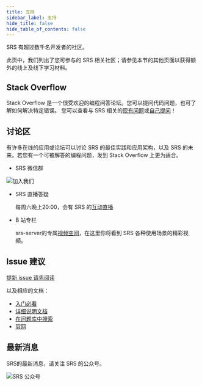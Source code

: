 ```yaml
---
title: 支持
sidebar_label: 支持
hide_title: false
hide_table_of_contents: false
---
```


SRS 有超过数千名开发者的社区。

此页中，我们列出了您可参与的 SRS 相关社区；请参见本节的其他页面以获得额外的线上及线下学习材料。

## Stack Overflow
Stack Overflow 是一个很受欢迎的编程问答论坛。您可以提问代码问题，也可了解如何解决特定错误。 您可以查看与 SRS 相关的[现有问题](https://stackoverflow.com/questions/tagged/simple-realtime-server)或[自己提问](https://stackoverflow.com/questions/ask?tags=simple-realtime-server)！

## 讨论区
有许多在线的应用或论坛可以讨论 SRS 的最佳实践和应用架构，以及 SRS 的未来。若您有一个可被解答的编程问题，发到 Stack Overflow 上更为适合。

* SRS 微信群
  
![加入我们](/img/srs-server-no-border.png)

* SRS 直播答疑

    每周六晚上20:00，会有 SRS 的[互动直播](https://mp.weixin.qq.com/s/dC5-iQC6x3hDIfVNxJHilw)
  
* B 站专栏

    srs-server的专属[视频空间](https://space.bilibili.com/430256302?spm_id_from=333.788.b_765f7570696e666f.2)，在这里你将看到 SRS 各种使用场景的精彩视频。
  
## Issue 建议
[提新 issue 请先阅读](https://github.com/ossrs/srs/issues/2716)

以及相应的文档：
* [入门必看](https://github.com/ossrs/srs#usage)
* [详细说明文档](https://github.com/ossrs/srs/wiki)
* [在问题库中搜索](https://github.com/ossrs/srs/issues)
* [官网](https://ossrs.net)

## 最新消息
SRS的最新消息，请关注 SRS 的公众号。

![SRS 公众号](/img/srs-wechat-public.jpg)